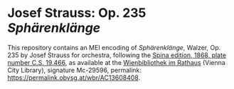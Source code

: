 

# Josef Strauss: Op. 235 *Sphärenklänge*

This repository contains an MEI encoding of *Sphärenklänge*, Walzer, Op. 235 by Josef Strauss for orchestra, following the [Spina edition, 1868, plate number C.S. 19.466](https://permalink.obvsg.at/wbr/AC13608408), as available at the [Wienbibliothek im Rathaus](https://www.wienbibliothek.at) (Vienna City Library), signature Mc-29596, permalink: <https://permalink.obvsg.at/wbr/AC13608408>.
